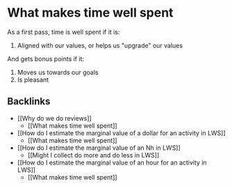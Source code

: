 # What makes time well spent
As a first pass, time is well spent if it is:
1. Aligned with our values, or helps us "upgrade" our values

And gets bonus points if it:
1. Moves us towards our goals
2. Is pleasant

## Backlinks
* [[Why do we do reviews]]
	* [[What makes time well spent]]
* [[How do I estimate the marginal value of a dollar for an activity in LWS]]
	* [[What makes time well spent]]
* [[How do I estimate the marginal value of an Nh in LWS]]
	* [[Might I collect do more and do less in LWS]]
* [[How do I estimate the marginal value of an hour for an activity in LWS]]
	* [[What makes time well spent]]

<!-- {BearID:F0BF5739-979F-4613-A3EB-58D032BD009D-19169-00003A5438D859F8} -->
